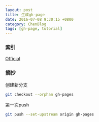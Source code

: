 ```yaml
---
layout: post
title: 生成gh-page
date: 2016-07-08 9:30:15 +0800
category: ChenBlog
tags: [gh-page, tutorial]
---
```

 
### 索引

[Official](https://help.github.com/articles/creating-project-pages-manually/)

### 摘抄

创建新分支

```bash
git checkout --orphan gh-pages
```

第一次push

```bash
git push --set-upstream origin gh-pages
```
